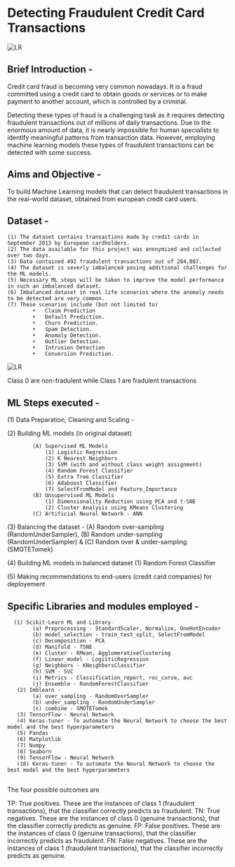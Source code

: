 # Detecting Fraudulent Credit Card Transactions

![LR](https://github.com/fbrowther/Anomaly-Detection-to-identify-Fraudulent-Credit-Card-Transactions/blob/main/Images/Credit-Card-Fraud-Detection.jpg)
## Brief Introduction -
Credit card fraud is becoming very common nowadays. It is a fraud committed using a credit card to obtain goods or services or to make payment to another account, which is controlled by a criminal. 

Detecting these types of fraud is a challenging task as it requires detecting fraudulent transactions out of millions of daily transactions. Due to the enormous amount of data, it is nearly impossible for human specialists to identify meaningful patterns from transaction data. However, employing machine learning models these types of fraudulent transactions can be detected with some success. 

## Aims and Objective -
To build  Machine Learning models that can detect fraudulent transactions in the real-world dataset, obtained from european credit card users.

## Dataset - 
    (1) The dataset contains transactions made by credit cards in September 2013 by European cardholders. 
    (2) The data available for this project was anonymized and collected over two days.
    (3) Data contained 492 fraudulent transactions out of 284,807. 
    (4) The dataset is severly imbalanced posing additional challenges for the ML models. 
    (5) Necessary ML steps will be taken to improve the model performance in such an imbalanced dataset. 
    (6) Imbalanced dataset in real life scenarios where the anomaly needs to be detected are very common.
    (7) These scenarios include (but not limited to)
            •	Claim Prediction
            •	Default Prediction.
            •	Churn Prediction.
            •	Spam Detection.
            •	Anomaly Detection.
            •	Outlier Detection.
            •	Intrusion Detection
            •	Conversion Prediction.

![LR](https://github.com/fbrowther/Anomaly-Detection-to-identify-Fraudulent-Credit-Card-Transactions/blob/main/Images/Class%20Distribution%20in%20original%20Dataset.png)

Class 0 are non-fradulent while Class 1 are fradulent transactions

## ML Steps executed -

(1) Data Preparation, Cleaning and Scaling -

(2) Building ML models (in original dataset)

            (A) Supervised ML Models 
                (1) Logistic Regression
                (2) K Nearest Neighbors
                (3) SVM (with and without class weight assignment)
                (4) Random Forest Classifier
                (5) Extra Tree Classifier
                (6) Adaboost Classifier
                (7) SelectFromModel and Feature_Importance
            (B) Unsupervised ML Models
                (1) Dimensionality Reduction using PCA and t-SNE
                (2) Cluster Analysis using KMeans Clustering
            (C) Artificial Neural Network - ANN
                
(3) Balancing the dataset -
            (A) Random over-sampling (RandomUnderSampler), 
            (B) Random under-sampling (RandomUnderSampler) &
            (C) Random over & under-sampling (SMOTETomek)

(4) Building ML models in balanced dataset
            (1) Random Forest Classifier

(5) Making recommendations to end-users (credit card companies) for deployement 
             
      
## Specific Libraries and modules employed -
      
      (1) Scikit-Learn ML and Library-
            (a) Preprocessing - StandardScaler, Normalize, OneHotEncoder
            (b) model_selection - train_test_split, SelectFromModel
            (c) Decomposition - PCA  
            (d) Manifold - TSNE
            (e) Cluster - KMean, AgglomerativeClustering
            (f) Linear_model - LogisticRegression
            (g) Neighbors - KNeighborsClassifier
            (h) SVM - SVC
            (i) Metrics - Classification_report, roc_curve, auc
            (j) Ensemble - RandomForestClassifier  
       (2) Imblearn -  
            (a) over_sampling - RandomOverSampler
            (b) under_sampling - RandomUnderSampler
            (c) combine - SMOTETomek
       (3) TensorFlow - Neural Network
       (4) Keras-tuner - To automate the Neural Network to choose the best model and the best hyperparameters
       (5) Pandas
       (6) Matplotlib
       (7) Numpy
       (8) Seaborn
       (9) TensorFlow - Neural Network
       (10) Keras-tuner - To automate the Neural Network to choose the best model and the best hyperparameters
   
##        
      


      
The four possible outcomes are

TP: True positives. These are the instances of class 1 (fraudulent transactions), that the classifier correctly predicts as fraudulent.
TN: True negatives. These are the instances of class 0 (genuine transactions), that the classifier correctly predicts as genuine.
FP: False positives. These are the instances of class 0 (genuine transactions), that the classifier incorrectly predicts as fraudulent.
FN: False negatives. These are the instances of class 1 (fraudulent transactions), that the classifier incorrectly predicts as genuine.
      
    

